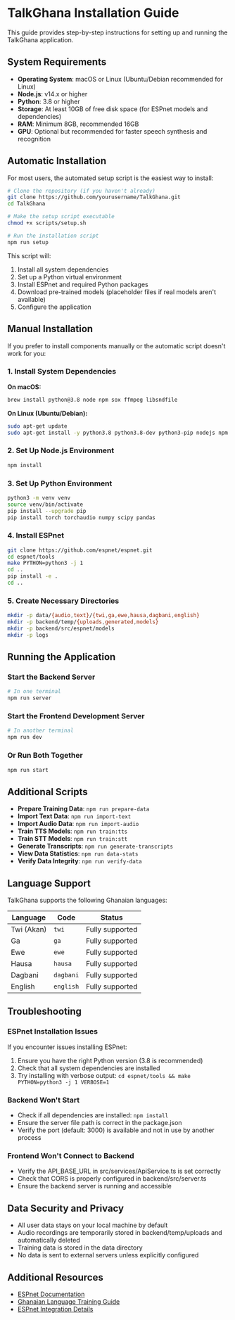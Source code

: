 # TalkGhana Installation Guide

This guide provides step-by-step instructions for setting up and running the TalkGhana application.

## System Requirements

- **Operating System**: macOS or Linux (Ubuntu/Debian recommended for Linux)
- **Node.js**: v14.x or higher
- **Python**: 3.8 or higher
- **Storage**: At least 10GB of free disk space (for ESPnet models and dependencies)
- **RAM**: Minimum 8GB, recommended 16GB
- **GPU**: Optional but recommended for faster speech synthesis and recognition

## Automatic Installation

For most users, the automated setup script is the easiest way to install:

```bash
# Clone the repository (if you haven't already)
git clone https://github.com/yourusername/TalkGhana.git
cd TalkGhana

# Make the setup script executable
chmod +x scripts/setup.sh

# Run the installation script
npm run setup
```

This script will:

1. Install all system dependencies
2. Set up a Python virtual environment
3. Install ESPnet and required Python packages
4. Download pre-trained models (placeholder files if real models aren't available)
5. Configure the application

## Manual Installation

If you prefer to install components manually or the automatic script doesn't work for you:

### 1. Install System Dependencies

**On macOS:**

```bash
brew install python@3.8 node npm sox ffmpeg libsndfile
```

**On Linux (Ubuntu/Debian):**

```bash
sudo apt-get update
sudo apt-get install -y python3.8 python3.8-dev python3-pip nodejs npm sox ffmpeg libsndfile1-dev
```

### 2. Set Up Node.js Environment

```bash
npm install
```

### 3. Set Up Python Environment

```bash
python3 -m venv venv
source venv/bin/activate
pip install --upgrade pip
pip install torch torchaudio numpy scipy pandas
```

### 4. Install ESPnet

```bash
git clone https://github.com/espnet/espnet.git
cd espnet/tools
make PYTHON=python3 -j 1
cd ..
pip install -e .
cd ..
```

### 5. Create Necessary Directories

```bash
mkdir -p data/{audio,text}/{twi,ga,ewe,hausa,dagbani,english}
mkdir -p backend/temp/{uploads,generated,models}
mkdir -p backend/src/espnet/models
mkdir -p logs
```

## Running the Application

### Start the Backend Server

```bash
# In one terminal
npm run server
```

### Start the Frontend Development Server

```bash
# In another terminal
npm run dev
```

### Or Run Both Together

```bash
npm run start
```

## Additional Scripts

- **Prepare Training Data**: `npm run prepare-data`
- **Import Text Data**: `npm run import-text`
- **Import Audio Data**: `npm run import-audio`
- **Train TTS Models**: `npm run train:tts`
- **Train STT Models**: `npm run train:stt`
- **Generate Transcripts**: `npm run generate-transcripts`
- **View Data Statistics**: `npm run data-stats`
- **Verify Data Integrity**: `npm run verify-data`

## Language Support

TalkGhana supports the following Ghanaian languages:

| Language   | Code      | Status          |
| ---------- | --------- | --------------- |
| Twi (Akan) | `twi`     | Fully supported |
| Ga         | `ga`      | Fully supported |
| Ewe        | `ewe`     | Fully supported |
| Hausa      | `hausa`   | Fully supported |
| Dagbani    | `dagbani` | Fully supported |
| English    | `english` | Fully supported |

## Troubleshooting

### ESPnet Installation Issues

If you encounter issues installing ESPnet:

1. Ensure you have the right Python version (3.8 is recommended)
2. Check that all system dependencies are installed
3. Try installing with verbose output: `cd espnet/tools && make PYTHON=python3 -j 1 VERBOSE=1`

### Backend Won't Start

- Check if all dependencies are installed: `npm install`
- Ensure the server file path is correct in the package.json
- Verify the port (default: 3000) is available and not in use by another process

### Frontend Won't Connect to Backend

- Verify the API_BASE_URL in src/services/ApiService.ts is set correctly
- Check that CORS is properly configured in backend/src/server.ts
- Ensure the backend server is running and accessible

## Data Security and Privacy

- All user data stays on your local machine by default
- Audio recordings are temporarily stored in backend/temp/uploads and automatically deleted
- Training data is stored in the data directory
- No data is sent to external servers unless explicitly configured

## Additional Resources

- [ESPnet Documentation](https://github.com/espnet/espnet/blob/master/doc/installation.md)
- [Ghanaian Language Training Guide](./README-GHANAIAN-TRAINING.md)
- [ESPnet Integration Details](./README-ESPNET.md)
